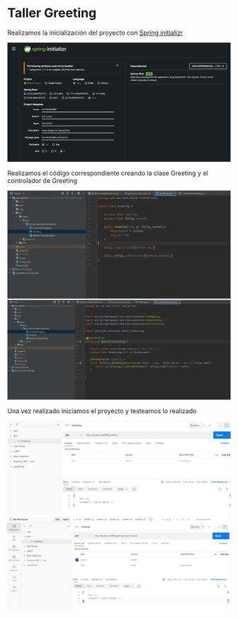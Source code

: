 # Taller Greeting

Realizamos la inicialización del proyecto con [Spring initializr](https://start.spring.io)

![initializr](img/5.PNG)

Realizamos el código correspondiente creando la clase Greeting y el controlador de Greeting

![](img/1.PNG)
![](img/2.PNG)

Una vez realizado iniciamos el proyecto y testeamos lo realizado

![](img/3.PNG)
![](img/4.PNG)